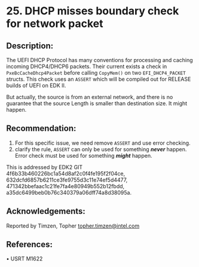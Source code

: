 <!--- @file
  dhcp_misses_boundary_check_for_network_packet.md for Security Advisory
  Copyright (c) 2018, Intel Corporation. All rights reserved.<BR>

  Redistribution and use in source (original document form) and 'compiled'
  forms (converted to PDF, epub, HTML and other formats) with or without
  modification, are permitted provided that the following conditions are met:

  1) Redistributions of source code (original document form) must retain the
     above copyright notice, this list of conditions and the following
     disclaimer as the first lines of this file unmodified.

  2) Redistributions in compiled form (transformed to other DTDs, converted to
     PDF, epub, HTML and other formats) must reproduce the above copyright
     notice, this list of conditions and the following disclaimer in the
     documentation and/or other materials provided with the distribution.

  THIS DOCUMENTATION IS PROVIDED BY TIANOCORE PROJECT "AS IS" AND ANY EXPRESS OR
  IMPLIED WARRANTIES, INCLUDING, BUT NOT LIMITED TO, THE IMPLIED WARRANTIES OF
  MERCHANTABILITY AND FITNESS FOR A PARTICULAR PURPOSE ARE DISCLAIMED. IN NO
  EVENT SHALL TIANOCORE PROJECT  BE LIABLE FOR ANY DIRECT, INDIRECT, INCIDENTAL,
  SPECIAL, EXEMPLARY, OR CONSEQUENTIAL DAMAGES (INCLUDING, BUT NOT LIMITED TO,
  PROCUREMENT OF SUBSTITUTE GOODS OR SERVICES; LOSS OF USE, DATA, OR PROFITS;
  OR BUSINESS INTERRUPTION) HOWEVER CAUSED AND ON ANY THEORY OF LIABILITY,
  WHETHER IN CONTRACT, STRICT LIABILITY, OR TORT (INCLUDING NEGLIGENCE OR
  OTHERWISE) ARISING IN ANY WAY OUT OF THE USE OF THIS DOCUMENTATION, EVEN IF
  ADVISED OF THE POSSIBILITY OF SUCH DAMAGE.

-->

# 25. DHCP misses boundary check for network packet


## Description:


The UEFI DHCP Protocol has many conventions for processing and caching incoming DHCP4/DHCP6 packets. Their current exists a check in ```PxeBcCacheDhcp4Packet``` before calling ```CopyMem()``` on two ```EFI_DHCP4_PACKET``` structs.
This check uses an ```ASSERT``` which will be compiled out for RELEASE builds of UEFI on EDK II. 

But actually, the source is from an external network, and there is no guarantee that the source Length is smaller than destination size. It might happen.


## Recommendation:


1. For this specific issue, we need remove ```ASSERT``` and use error checking.
2. clarify the rule, ```ASSERT``` can only be used for something ***never*** happen. Error check must be used for something ***might*** happen.

This is addressed by EDK2 GIT <br>
4f6b33b460226bc1a54d8af2c0f4fe195f2f04ce, 632dcfd6857b6211ce3fe9755d3c11e74ef5d4477, 471342bbefaac1c21fe7fa4e80949b552b12fbdd, a35dc6499beb0b76c340379a06dff74a8d38095a.

## Acknowledgements:
Reported by Timzen, Topher <topher.timzen@intel.com>

## References:
•	USRT M1622


